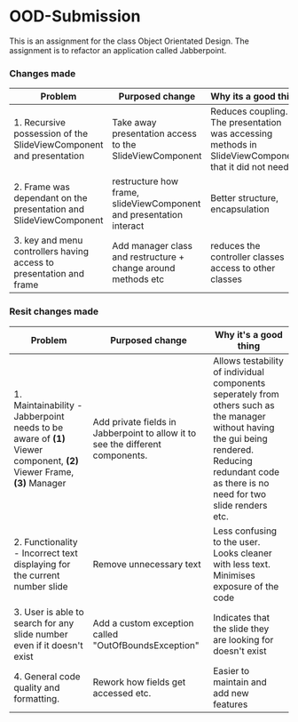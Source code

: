 # OOD-Submission
This is an assignment for the class Object Orientated Design. The assignment is to refactor an application called Jabberpoint.
### Changes made
| Problem                                                             | Purposed change                                                     | Why its a good thing                                                                                   |
|---------------------------------------------------------------------|---------------------------------------------------------------------|--------------------------------------------------------------------------------------------------------|
| 1. Recursive possession of the SlideViewComponent and presentation  | Take away presentation access to the SlideViewComponent             | Reduces coupling. The presentation was accessing methods in SlideViewComponent that it did not need to |
| 2. Frame was dependant on the presentation and SlideViewComponent   | restructure how frame, slideViewComponent and presentation interact | Better structure, encapsulation                                                                        |
| 3. key and menu controllers having access to presentation and frame | Add manager class and restructure + change around methods etc       | reduces the controller classes access to other classes                                                 |


### Resit changes made
| Problem                                                                                                               | Purposed change                                                                | Why it's a good thing                                                                                                                                                                                | 
|-----------------------------------------------------------------------------------------------------------------------|--------------------------------------------------------------------------------|------------------------------------------------------------------------------------------------------------------------------------------------------------------------------------------------------|
| 1. Maintainability - Jabberpoint needs to be aware of **(1)** Viewer component, **(2)** Viewer Frame, **(3)** Manager | Add private fields in Jabberpoint to allow it to see the different components. | Allows testability of individual components seperately from others such as the manager without having the gui being rendered. Reducing redundant code as there is no need for two slide renders etc. |
| 2. Functionality - Incorrect text displaying for the current number slide                                             | Remove unnecessary text                                                        | Less confusing to the user. Looks cleaner with less text. Minimises exposure of the code                                                                                                             |
| 3. User is able to search for any slide number even if it doesn't exist                                               | Add a custom exception called "OutOfBoundsException"                           | Indicates that the slide they are looking for doesn't exist                                                                                                                                          |
| 4. General code quality and formatting.                                                                               | Rework how fields get accessed etc.                                            | Easier to maintain and add new features                                                                                                                                                              |
